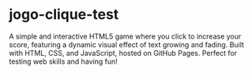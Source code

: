 # jogo-clique-test
A simple and interactive HTML5 game where you click to increase your score, featuring a dynamic visual effect of text growing and fading. Built with HTML, CSS, and JavaScript, hosted on GitHub Pages. Perfect for testing web skills and having fun!
